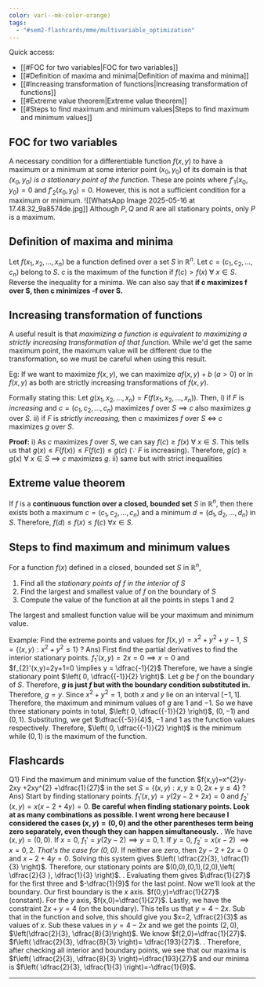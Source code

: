 ```yaml
---
color: var(--mk-color-orange)
tags:
  - "#sem2-flashcards/mme/multivariable_optimization"
---
```

Quick access:
- [[#FOC for two variables|FOC for two variables]]
- [[#Definition of maxima and minima|Definition of maxima and minima]]
- [[#Increasing transformation of functions|Increasing transformation of functions]]
- [[#Extreme value theorem|Extreme value theorem]]
- [[#Steps to find maximum and minimum values|Steps to find maximum and minimum values]]

## FOC for two variables
A necessary condition for a differentiable function $f(x,y)$ to have a maximum or a minimum at some interior point $(x_{0},y_{0})$ of its domain is that *$(x_{0},y_{0})$ is a stationary point of the function.* These are points where $f'_{1}(x_{0},y_{0})=0$ and $f'_{2}(x_{0},y_{0})=0$. However, this is not a sufficient condition for a maximum or minimum.
![[WhatsApp Image 2025-05-16 at 17.48.32_9a8574de.jpg]]
Although $P,Q$ and $R$ are all stationary points, only $P$ is a maximum.

## Definition of maxima and minima
Let $f(x_{1},x_{2},\dots,x_{n})$ be a function defined over a set $S$ in $\mathbb{R}^n$. Let $c=(c_{1},c_{2},\dots,c_{n})$ belong to $S$. $c$ is the maximum of the function if $f(c)>f(x)$ $\forall$ $x \in S$. Reverse the inequality for a minima. We can also say that **if c maximizes f over S, then c minimizes -f over S.** 

## Increasing transformation of functions
A useful result is that *maximizing a function is equivalent to maximizing a strictly increasing transformation of that function.* While we'd get the same maximum point, the maximum value will be different due to the transformation, so we must be careful when using this result.

Eg: If we want to maximize $f(x,y)$, we can maximize $af(x,y)+b$ $(a>0)$ or $\ln f(x,y)$ as both are strictly increasing transformations of $f(x,y)$.

Formally stating this: Let $g(x_{1},x_{2},\dots,x_{n})=F(f(x_{1},x_{2},\dots ,x_{n}))$.
Then,
i) if $F$ is *increasing* and $c=(c_{1},c_{2},\dots,c_{n})$ maximizes $f$ over $S$ $\implies$ $c$ also maximizes $g$ over $S$.
ii) if $F$ is *strictly increasing,* then $c$ maximizes $f$ over $S$ $\iff$ $c$ maximizes $g$ over $S$.

**Proof:**
i) As $c$ maximizes $f$ over $S$, we can say $f(c)\geq f(x)$ $\forall$ $x \in S$. This tells us that $g(x) \leq F(f(x))\leq F(f(c)) \leq g(c)$ ($\because$ $F$ is increasing). Therefore, $g(c) \geq g(x)$ $\forall$ $x \in S$ $\implies$ $c$ maximizes $g$.
ii) same but with strict inequalities


## Extreme value theorem
If $f$ is a **continuous function over a closed, bounded set** $S$ in $\mathbb{R}^n$, then there exists both a maximum $c=(c_{1},c_{2},\dots,c_{n})$ and a minimum $d=(d_{1},d_{2},\dots,d_{n})$ in $S$. Therefore, $f(d) \leq f(x) \leq f(c)$ $\forall x \in S$.


## Steps to find maximum and minimum values
For a function $f(x)$ defined in a closed, bounded set $S$ in $\mathbb{R}^n$,
1) Find all the *stationary points of $f$ in the interior of $S$*
2) Find the largest and smallest value of $f$ on the boundary of $S$
3) Compute the value of the function at all the points in steps 1 and 2

The largest and smallest function value will be your maximum and minimum value.

Example: Find the extreme points and values for $f(x,y)=x^{2}+y^{2}+y-1$, $S=\{(x,y):x^{2}+y^{2} \leq 1\}$
?
Ans) First find the partial derivatives to find the interior stationary points. $f_{1}'(x,y)=2x=0 \implies x=0$ and $f_{2}'(x,y)=2y+1=0 \implies y = \dfrac{-1}{2}$
Therefore, we have a single stationary point $\left( 0, \dfrac{{-1}}{2} \right)$.
Let $g$ be $f$ on the boundary of $S$. Therefore, **$g$ is just $f$ but with the boundary condition substituted in.** Therefore, $g=y$. Since $x^{2}+y^{2} = 1$, both $x$ and $y$ lie on an interval $[-1,1]$. Therefore, the maximum and minimum values of $g$ are $1$ and $-1$. So we have three stationary points in total, $\left( 0, \dfrac{{-1}}{2} \right)$, $(0,-1)$ and $(0,1)$. Substituting, we get $\dfrac{{-5}}{4}$, $-1$ and $1$ as the function values respectively. Therefore, $\left( 0, \dfrac{{-1}}{2} \right)$ is the minimum while $(0,1)$ is the maximum of the function.



## Flashcards
Q1) Find the maximum and minimum value of the function $f(x,y)=x^{2}y-2xy +2xy^{2} +\dfrac{1}{27}$ in the set $S = \left\{(x,y):x,y \geq 0, 2x+y \leq 4\right\}$
?
Ans) Start by finding stationary points. $f_{1}'(x,y)=y(2y-2+2x)=0$ and $f_{2}'(x,y)=x(x-2+4y)=0$. **Be careful when finding stationary points. Look at as many combinations as possible. I went wrong here because I considered the cases $(x,y)=(0,0)$ and the other parentheses term being zero separately, even though they can happen simultaneously.** 
.
We have $(x,y)=(0,0)$. If $x=0$, $f_{1}'=y(2y-2)\implies y=0,1$. If $y=0$, $f_{2}'=x(x-2)$ $\implies x=0,2$. *That's the case for $(0,0)$*. If neither are zero, then $2y-2+2x=0$ and $x-2+4y=0$. Solving this system gives $\left( \dfrac{2}{3}, \dfrac{1}{3} \right)$. Therefore, our stationary points are $(0,0),(0,1),(2,0),\left( \dfrac{2}{3 }, \dfrac{1}{3} \right)$.
.
Evaluating them gives $\dfrac{1}{27}$ for the first three and $-\dfrac{1}{9}$ for the last point. Now we'll look at the boundary. Our first boundary is the $x$ axis. $f(0,y)=\dfrac{1}{27}$ (constant). For the $y$ axis, $f(x,0)=\dfrac{1}{27}$. Lastly, we have the constraint $2x+y=4$ (on the boundary). This tells us that $y=4-2x$. Sub that in the function and solve, this should give you $x=2, \dfrac{2}{3}$ as values of $x$. Sub these values in $y=4-2x$ and we get the points $(2,0)$, $\left(\dfrac{2}{3}, \dfrac{8}{3}\right)$. We know $f(2,0)=\dfrac{1}{27}$. $f\left( \dfrac{2}{3}, \dfrac{8}{3} \right)= \dfrac{193}{27}$.
.
Therefore, after checking all interior and boundary points, we see that our maxima is $f\left( \dfrac{2}{3}, \dfrac{8}{3} \right)=\dfrac{193}{27}$ and our minima is $f\left( \dfrac{2}{3}, \dfrac{1}{3} \right)=-\dfrac{1}{9}$.
<div style='border-top: 1px solid; width: 100%; margin-top:3px; margin-bottom: 0px;'></div>
